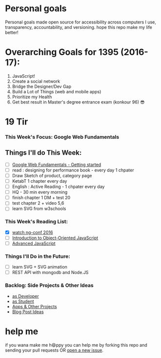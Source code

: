# Personal goals
Personal goals made open source for accessibility across computers I use, transparency, accountability, and versioning. hope this repo make my life better!

# Overarching Goals for 1395 (2016-17):
1. JavaScript!
2. Create a social network
3. Bridge the Designer/Dev Gap
4. Build a Lot of Things (web and mobile apps)
5. Prioritize my Health
6. Get best result in Master's degree entrance exam  (konkour 96) 😎

# 19 Tir

### This Week's Focus:  Google Web Fundamentals

## Things I'll do This Week:
- [ ] [Google Web Fundamentals - Getting started](https://developers.google.com/web/fundamentals/getting-started/?hl=en)
- [ ] read : designing for performance book - every day 1 chpater
- [ ] Draw Sketch of product, category page
- [ ] KetabT 1 chapter every day
- [ ] English : Active Reading - 1 chpater every day
- [ ] HQ - 30 min every morning
- [ ] finish chapter 1 DM + test 20
- [ ] test chapter 2 + video 5,6
- [ ] learn SVG from w3schools

### This Week's Reading List:
- [x] [watch ng-conf 2016](http://www.youtube.com/watch?v=mAjjI35RcUE&t=42m01s)
- [ ] [Introduction to Object-Oriented JavaScript](https://developer.mozilla.org/en-US/docs/Web/JavaScript/Introduction_to_Object-Oriented_JavaScript)
- [ ] [Advanced JavaScript](https://msdn.microsoft.com/en-us/library/b9w25k6f(v=vs.94).aspx)

### Things I'll Do in the Future:
- [ ] learn SVG + SVG animation
- [ ] REST API with mongodb and Node.JS

### Backlog: Side Projects & Other Ideas
- [as Developer](https://github.com/mmdsharifi/personal-goals/blob/master/asDveloper.md)
- [as Student](https://github.com/mmdsharifi/personal-goals/blob/master/asStudent.md)
- [Apps & Other Projects](https://github.com/mmdsharifi/personal-goals/blob/master/ideas-and-misc/app-ideas.md)
- [Blog Post Ideas](https://github.com/mmdsharifi/personal-goals/blob/master/ideas-and-misc/blog-ideas.md)


# help me
if you wana make me h:smile:ppy you can help me by forking this repo and sending your pull requests OR [open a new issue](https://github.com/mmdsharifi/personal-goals/issues/new).
